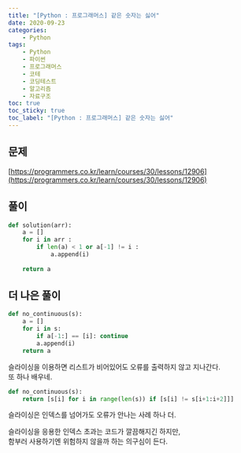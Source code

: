 ```yaml
---
title: "[Python : 프로그래머스] 같은 숫자는 싫어"
date: 2020-09-23
categories:
    - Python
tags:
    - Python
    - 파이썬
    - 프로그래머스
    - 코테
    - 코딩테스트
    - 알고리즘
    - 자료구조
toc: true
toc_sticky: true
toc_label: "[Python : 프로그래머스] 같은 숫자는 싫어"
---
```

## 문제
[https://programmers.co.kr/learn/courses/30/lessons/12906](https://programmers.co.kr/learn/courses/30/lessons/12906)
## 풀이
```python
def solution(arr):
    a = []
    for i in arr :
        if len(a) < 1 or a[-1] != i :
            a.append(i)
            
    return a
```

## 더 나은 풀이
```python
def no_continuous(s):
    a = []
    for i in s:
        if a[-1:] == [i]: continue
        a.append(i)
    return a
```
슬라이싱을 이용하면 리스트가 비어있어도 오류를 출력하지 않고 지나간다.  
또 하나 배우네.  
```python
def no_continuous(s):
    return [s[i] for i in range(len(s)) if [s[i] != s[i+1:i+2]]]
```
슬라이싱은 인덱스를 넘어가도 오류가 안나는 사례 하나 더.  
  
슬라이싱을 응용한 인덱스 초과는 코드가 깔끔해지긴 하지만,  
함부러 사용하기엔 위험하지 않을까 하는 의구심이 든다.  